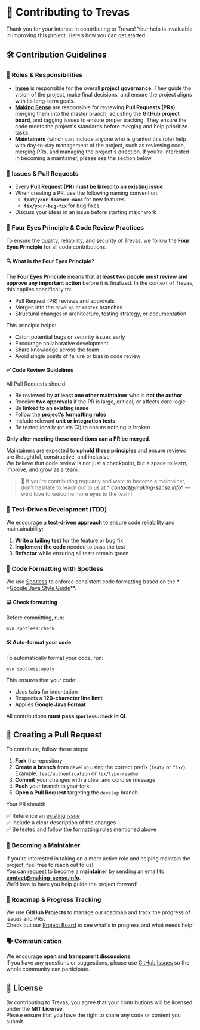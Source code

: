 # 🚀 Contributing to Trevas

Thank you for your interest in contributing to Trevas! Your help is invaluable in improving this project. Here’s how you
can get started.

## 🛠️ Contribution Guidelines

### 📌 Roles & Responsibilities

- **[Insee](https://www.insee.fr/en)** is responsible for the overall **project governance**. They guide the vision of
  the project, make final decisions, and ensure the project aligns with its long-term goals.
- **[Making Sense](https://making-sense.info/)** are responsible for reviewing **Pull Requests (PRs)**, merging them
  into the master branch, adjusting the **GitHub project board**, and tagging issues to ensure proper tracking. They
  ensure the code meets the project's standards before merging and help prioritize tasks.
- **Maintainers** (which can include anyone who is granted this role) help with day-to-day management of the project,
  such as reviewing code, merging PRs, and managing the project's direction. If you're interested in becoming a
  maintainer, please see the section below.

### 📌 Issues & Pull Requests

- Every **Pull Request (PR) must be linked to an existing issue**
- When creating a PR, use the following naming convention:
    - **`feat/your-feature-name`** for new features
    - **`fix/your-bug-fix`** for bug fixes
- Discuss your ideas in an issue before starting major work

### 👀 Four Eyes Principle & Code Review Practices

To ensure the quality, reliability, and security of Trevas, we follow the **Four Eyes Principle** for all code
contributions.

#### 🔍 What is the Four Eyes Principle?

The **Four Eyes Principle** means that **at least two people must review and approve any important action** before it is
finalized. In the context of Trevas, this applies specifically to:

- Pull Request (PR) reviews and approvals
- Merges into the `develop` or `master` branches
- Structural changes in architecture, testing strategy, or documentation

This principle helps:

- Catch potential bugs or security issues early
- Encourage collaborative development
- Share knowledge across the team
- Avoid single points of failure or bias in code review

#### ✅ Code Review Guidelines

All Pull Requests should:

- Be reviewed by **at least one other maintainer** who is **not the author**
- Receive **two approvals** if the PR is large, critical, or affects core logic
- Be **linked to an existing issue**
- Follow the **project’s formatting rules**
- Include relevant **unit or integration tests**
- Be tested locally (or via CI) to ensure nothing is broken

**Only after meeting these conditions can a PR be merged**.

Maintainers are expected to **uphold these principles** and ensure reviews are thoughtful, constructive, and
inclusive.  
We believe that code review is not just a checkpoint, but a space to learn, improve, and grow as a team.

> 🤝 If you're contributing regularly and want to become a maintainer, don't hesitate to reach out to us at *
*contact@making-sense.info** — we’d love to welcome more eyes to the team!

### 🧪 Test-Driven Development (TDD)

We encourage a **test-driven approach** to ensure code reliability and maintainability:

1. **Write a failing test** for the feature or bug fix
2. **Implement the code** needed to pass the test
3. **Refactor** while ensuring all tests remain green

### 🎨 Code Formatting with Spotless

We use [Spotless](https://github.com/diffplug/spotless) to enforce consistent code formatting based on the *
*[Google Java Style Guide](https://google.github.io/styleguide/javaguide.html)**.

#### 💻 Check formatting

Before committing, run:

```
mvn spotless:check
```

#### 🛠️ Auto-format your code

To automatically format your code, run:

```
mvn spotless:apply
```

This ensures that your code:

- Uses **tabs** for indentation
- Respects a **120-character line limit**
- Applies **Google Java Format**

All contributions **must pass `spotless:check` in CI**.

## 🔄 Creating a Pull Request

To contribute, follow these steps:

1. **Fork** the repository
2. **Create a branch** from `develop` using the correct prefix (`feat/` or `fix/`). Example: `feat/authentication` or
   `fix/typo-readme`
3. **Commit** your changes with a clear and concise message
4. **Push** your branch to your fork
5. **Open a Pull Request** targeting the `develop` branch

Your PR should:

✅ Reference an [existing issue](https://github.com/InseeFr/Trevas/issues)  
✅ Include a clear description of the changes  
✅ Be tested and follow the formatting rules mentioned above

### 🌟 Becoming a Maintainer

If you're interested in taking on a more active role and helping maintain the project, feel free to reach out to us!  
You can request to become a **maintainer** by sending an email to **contact@making-sense.info**.  
We’d love to have you help guide the project forward!

### 📅 Roadmap & Progress Tracking

We use **GitHub Projects** to manage our roadmap and track the progress of issues and PRs.  
Check out our [Project Board](https://github.com/InseeFr/Trevas/projects) to see what's in progress and what needs help!

### 🗣️ Communication

We encourage **open and transparent discussions**.  
If you have any questions or suggestions, please use [GitHub Issues](https://github.com/InseeFr/Trevas/issues) so the
whole community can participate.

## 📄 License

By contributing to Trevas, you agree that your contributions will be licensed under the **MIT License**.  
Please ensure that you have the right to share any code or content you submit.